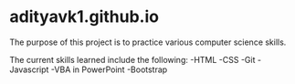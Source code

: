 # adityavk1.github.io

The purpose of this project is to practice various computer science skills.

The current skills learned include the following:
  -HTML
  -CSS
  -Git
  -Javascript
  -VBA in PowerPoint
  -Bootstrap
